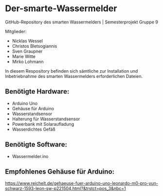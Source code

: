 # Der-smarte-Wassermelder

GitHub-Repository des smarten Wassermelders | Semesterprojekt Gruppe 9

Mitglieder:

* Nicklas Wessel
* Christos Bletsogiannis
* Sven Graupner
* Marie Witte
* Mirko Lohmann

In diesem Respository befinden sich sämtliche zur Installation und Inbetriebnahme des smarten Wassermelders erforderlichen Dateien.

## Benötigte Hardware:
* Arduino Uno
* Gehäuse für Arduino
* Wasserstandsensor
* Halterung für Wasserstandsensor
* Powerbank mit Solaraufladung
* Wasserdichtes Gefäß

## Benötigte Software:
* Wassermelder.ino

## Empfohlenes Gehäuse für Arduino:
https://www.reichelt.de/gehaeuse-fuer-arduino-uno-leonardo-m0-pro-yun-schwarz-1593-leon-sw-p221504.html?&trstct=pos_3&nbc=1
